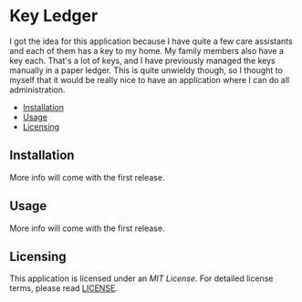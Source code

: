 # Key Ledger
I got the idea for this application because I have quite a few care assistants 
and each of them has a key to my home. My family members also have a key each. 
That's a lot of keys, and I have previously managed the keys manually in a 
paper ledger. This is quite unwieldy though, so I thought to myself that it 
would be really nice to have an application where I can do all administration.

* [Installation](#installation)
* [Usage](#usage)
* [Licensing](#licensing)

## Installation
More info will come with the first release.

## Usage
More info will come with the first release.

## Licensing
This application is licensed under an *MIT License*. For detailed license 
terms, please read [LICENSE][1].

[1]: LICENSE
